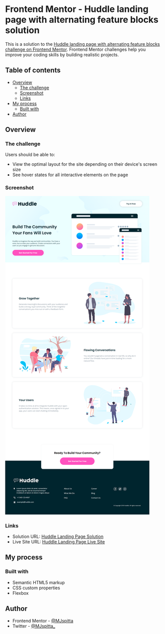 # Frontend Mentor - Huddle landing page with alternating feature blocks solution

This is a solution to the [Huddle landing page with alternating feature blocks challenge on Frontend Mentor](https://www.frontendmentor.io/challenges/huddle-landing-page-with-alternating-feature-blocks-5ca5f5981e82137ec91a5100). Frontend Mentor challenges help you improve your coding skills by building realistic projects. 

## Table of contents

- [Overview](#overview)
  - [The challenge](#the-challenge)
  - [Screenshot](#screenshot)
  - [Links](#links)
- [My process](#my-process)
  - [Built with](#built-with)
- [Author](#author)


## Overview

### The challenge

Users should be able to:

- View the optimal layout for the site depending on their device's screen size
- See hover states for all interactive elements on the page

### Screenshot

![](./images/screenshot.png)


### Links

- Solution URL: [Huddle Landing Page Solution](https://your-solution-url.com)
- Live Site URL: [Huddle Landing Page Live Site](https://mjspitta.github.io/Huddle_landing_page_with_alternating_feature_blocks/)

## My process

### Built with

- Semantic HTML5 markup
- CSS custom properties
- Flexbox


## Author

- Frontend Mentor - [@MJspitta](https://www.frontendmentor.io/profile/MJspitta)
- Twitter - [@MJspitta_](https://twitter.com/MJspitta_)


